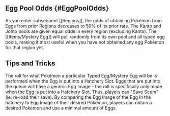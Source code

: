 ## Egg Pool Odds {#EggPoolOdds}

As you enter subsequent [[Regions]], the odds of obtaining Pokémon from Eggs from prior Regions decreases to 50% of its prior rate.
The Kanto and Johto pools are given equal odds in every region (excluding Kanto).
The [[Items/Mystery Egg]] will pull randomly from its own pool and all typed egg pools, making it most useful when you have not obtained any egg Pokémon for that region yet.

## Tips and Tricks

The roll for what Pokémon a particular Typed Egg/Mystery Egg will be is performed when the Egg is put into a Hatchery Slot.
Eggs that are put into the queue will have a generic Egg Image - the roll is specifically only made when the Egg is put into a Hatchery Slot.
Thus, players can "Save Scum" (ie: re-load their save).
By comparing the Egg Image of the Egg in the hatchery to Egg Image of their desired Pokémon, players can obtain a desired Pokémon and use a minimal amount of Eggs.
